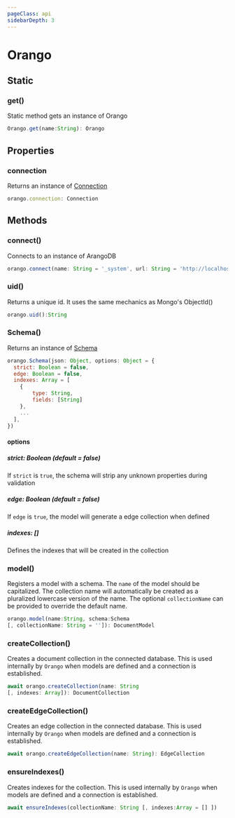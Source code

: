 ```yaml
---
pageClass: api
sidebarDepth: 3
---
```


# Orango

## Static

### get()

Static method gets an instance of Orango

``` js
Orango.get(name:String): Orango
```

## Properties

### connection

Returns an instance of [Connection](./connection.md)

``` js
orango.connection: Connection
```

## Methods

### connect()

Connects to an instance of ArangoDB

``` js
orango.connect(name: String = '_system', url: String = 'http://localhost:8529')
```

### uid()

Returns a unique id. It uses the same mechanics as Mongo's ObjectId()

``` js
orango.uid():String
```

### Schema()

Returns an instance of [Schema](./schema.md)

``` js
orango.Schema(json: Object, options: Object = {
  strict: Boolean = false,
  edge: Boolean = false,
  indexes: Array = [
    {
        type: String,
        fields: [String]
    },
    ...
  ],
})
```
#### options

##### strict: Boolean (default = false)

If `strict` is `true`, the schema will strip any unknown properties during validation

##### edge: Boolean (default = false)

If `edge` is `true`, the model will generate a edge collection when defined

##### indexes: []

Defines the indexes that will be created in the collection

### model()

Registers a model with a schema. The `name` of the model should be capitalized. The collection name will automatically be created as a pluralized lowercase version of the name. The optional `collectionName` can be provided to override the default name.

``` js
orango.model(name:String, schema:Schema 
[, collectionName: String = '']): DocumentModel
```

### createCollection() <Badge text="async" type="error"/>

Creates a document collection in the connected database. This is used internally by `Orango` when models are defined and a connection is established.

``` js
await orango.createCollection(name: String 
[, indexes: Array]): DocumentCollection
```

### createEdgeCollection() <Badge text="async" type="error"/>

Creates an edge collection in the connected database.
This is used internally by `Orango` when models are defined and a connection is established.

``` js
await orango.createEdgeCollection(name: String): EdgeCollection
```

### ensureIndexes() <Badge text="async" type="error"/>

Creates indexes for the collection.
This is used internally by `Orango` when models are defined and a connection is established.

``` js
await ensureIndexes(collectionName: String [, indexes:Array = [] ])
```
